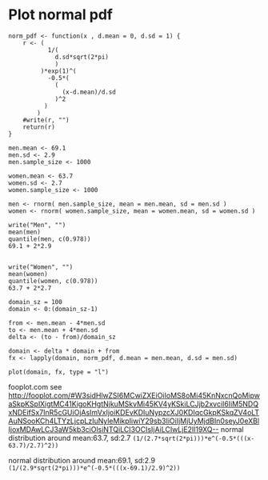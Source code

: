 # Plot normal pdf
```
norm_pdf <- function(x , d.mean = 0, d.sd = 1) {
    r <- (
           1/(
             d.sd*sqrt(2*pi)
             )
         )*exp(1)^(
           -0.5*(
             (
               (x-d.mean)/d.sd
             )^2
          )
        )
    #write(r, "")
    return(r)
}

men.mean <- 69.1
men.sd <- 2.9
men.sample_size <- 1000

women.mean <- 63.7
women.sd <- 2.7
women.sample_size <- 1000

men <- rnorm( men.sample_size, mean = men.mean, sd = men.sd )
women <- rnorm( women.sample_size, mean = women.mean, sd = women.sd )

write("Men", "")
mean(men)
quantile(men, c(0.978))
69.1 + 2*2.9


write("Women", "")
mean(women)
quantile(women, c(0.978))
63.7 + 2*2.7

domain_sz = 100
domain <- 0:(domain_sz-1)

from <- men.mean - 4*men.sd
to <- men.mean + 4*men.sd
delta <- (to - from)/domain_sz

domain <- delta * domain + from
fx <- lapply(domain, norm_pdf, d.mean = men.mean, d.sd = men.sd)

plot(domain, fx, type = "l")
```

fooplot.com see http://fooplot.com/#W3sidHlwZSI6MCwiZXEiOiIoMS8oMi45KnNxcnQoMipwaSkpKSplXigtMC41KigoKHgtNjkuMSkvMi45KV4yKSkiLCJjb2xvciI6IiM5NDQxNDEifSx7InR5cGUiOjAsImVxIjoiKDEvKDIuNypzcXJ0KDIqcGkpKSkqZV4oLTAuNSooKCh4LTYzLjcpLzIuNyleMikpIiwiY29sb3IiOiIjMjUyMjdBIn0seyJ0eXBlIjoxMDAwLCJ3aW5kb3ciOlsiNTQiLCI3OCIsIjAiLCIwLjE2Il19XQ--
normal distribution around mean:63.7, sd:2.7
`(1/(2.7*sqrt(2*pi)))*e^(-0.5*(((x-63.7)/2.7)^2))`

normal distribution around mean:69.1, sd:2.9
`(1/(2.9*sqrt(2*pi)))*e^(-0.5*(((x-69.1)/2.9)^2))`
